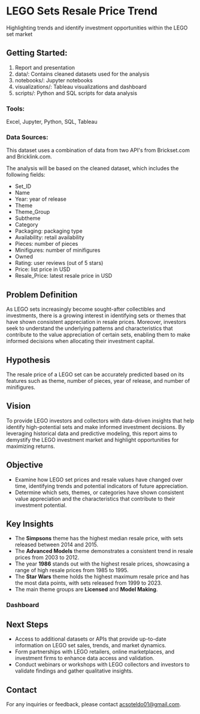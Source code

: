 # LEGO Sets Resale Price Trend
Highlighting trends and identify investment opportunities within the LEGO set market

## Getting Started: 
1. Report and presentation
2. data/: Contains cleaned datasets used for the analysis
3. notebooks/: Jupyter notebooks
4. visualizations/: Tableau visualizations and dashboard
5. scripts/: Python and SQL scripts for data analysis

### Tools:
Excel, Jupyter, Python, SQL, Tableau

### Data Sources:
This dataset uses a combination of data from two API's from Brickset.com and Bricklink.com.

The analysis will be based on the cleaned dataset, which includes the following fields:
* Set_ID
* Name
* Year: year of release
* Theme
* Theme_Group
* Subtheme
* Category
* Packaging: packaging type
* Availability: retail availability
* Pieces: number of pieces
* Minifigures: number of minifigures
* Owned
* Rating: user reviews (out of 5 stars)
* Price: list price in USD
* Resale_Price: latest resale price in USD

## Problem Definition
As LEGO sets increasingly become sought-after collectibles and investments, there is a growing interest in identifying sets or themes that have shown consistent appreciation in resale prices. Moreover, investors seek to understand the underlying patterns and characteristics that contribute to the value appreciation of certain sets, enabling them to make informed decisions when allocating their investment capital.

## Hypothesis
The resale price of a LEGO set can be accurately predicted based on its features such as theme, number of pieces, year of release, and number of minifigures.

## Vision
To provide LEGO investors and collectors with data-driven insights that help identify high-potential sets and make informed investment decisions. By leveraging historical data and predictive modeling, this report aims to demystify the LEGO investment market and highlight opportunities for maximizing returns.

## Objective
* Examine how LEGO set prices and resale values have changed over time, identifying trends and potential indicators of future appreciation.
* Determine which sets, themes, or categories have shown consistent value appreciation and the characteristics that contribute to their investment potential.

## Key Insights
* The **Simpsons** theme has the highest median resale price, with sets released between 2014 and 2015.
* The **Advanced Models** theme demonstrates a consistent trend in resale prices from 2003 to 2012.
* The year **1986** stands out with the highest resale prices, showcasing a range of high resale prices from 1985 to 1995.
* The **Star Wars** theme holds the highest maximum resale price and has the most data points, with sets released from 1999 to 2023.
* The main theme groups are **Licensed** and **Model Making**.

### Dashboard

## Next Steps
* Access to additional datasets or APIs that provide up-to-date information on LEGO set sales, trends, and market dynamics.
* Form partnerships with LEGO retailers, online marketplaces, and investment firms to enhance data access and validation.
* Conduct webinars or workshops with LEGO collectors and investors to validate findings and gather qualitative insights.

## Contact
For any inquiries or feedback, please contact acsoteldo01@gmail.com.
